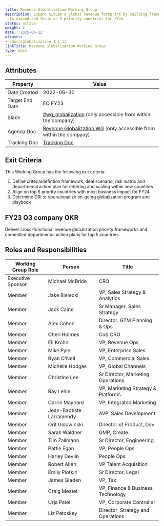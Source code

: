 ```yaml
---
title: Revenue Globalization Working Group
description: Expand GitLab's global revenue footprint by building frameworks and systems
  to expand and focus on 5 priority countries for FY24
status: active
weight: 2
date: '2025-06-12'
aliases:
- /docs/globalization_1_1_1/
linkTitle: Revenue Globalization Working Group
type: docs
---
```


## Attributes

| Property        | Value           |
|-----------------|-----------------|
| Date Created    | 2022-06-30 |
| Target End Date | EO FY23 |
| Slack           | [#wg_globalization](https://gitlab.slack.com/archives/C03MFFP0Q9J) (only accessible from within the company) |
| Agenda Doc    | [Revenue Globalization WG](https://docs.google.com/document/d/1Ul5kvUt3tHiARRpdzS9uOItkgyeQeohpPpwnCPwf4tU/edit#heading=h.pzs8q4jf90f2) (only accessible from within the company) |
| Tracking Doc | [Tracking Doc](https://docs.google.com/spreadsheets/d/14GOJvADjS7R-zonQvx3ejiCgJGsCks3U0IbjwiFChRQ/edit#gid=427771731) |

## Exit Criteria

This Working Group has the following exit criteria:

1. Define criteria/defintion framework, deal scenario, risk matrix and departmenal action plan for entering and scaling within new countries
1. Align on top 5 priority countries with most business impact for FY24
1. Determine DRI to operationalize on-going globalization program and playbook

## FY23 Q3 company OKR

Deliver cross-functional revenue globalization priority frameworks and committed departmental action plans for top 5 countries.

## Roles and Responsibilities

| Working Group Role    | Person                   | Title                                           |
|-----------------------|--------------------------|-------------------------------------------------|
| Executive Sponsor     | Michael McBride          | CRO                                             |
| Member                | Jake Bielecki            | VP, Sales Strategy & Analytics                  |
| Member                | Jack Caine               | Sr Manager, Sales Strategy                      |
| Member                | Alex Cohen               | Director, GTM Planning & Ops                    |
| Member                | Cheri Holmes             | CoS CRO                                         |
| Member                | Eli Krohn                | VP, Revenue Ops                                 |
| Member                | Mike Pyle                | VP, Enterprise Sales                            |
| Member                | Ryan O'Nell              | VP, Commercial Sales                            |
| Member                | Michelle Hodges          | VP, Global Channels                             |
| Member                | Christine Lee            | Sr Director, Marketing Operations               |
| Member                | Ray Lehie                | VP, Marketing Strategy & Platforms              |
| Member                | Carrie Maynard           | VP, Integrated Marketing                        |
| Member                | Jean-Baptiste Larramendy | AVP, Sales Development                          |
| Member                | Orit Golowinski          | Director of Product, Dev                        |
| Member                | Sarah Waldner            | GMP, Create                                     |
| Member                | Tim Zallmann             | Sr Director, Engineering                        |
| Member                | Pattie Egan              | VP, People Ops                                  |
| Member                | Harley Devlin            | People Ops                                      |
| Member                | Robert Allen             | VP Talent Acquisition                           |
| Member                | Emily Plotkin            | Sr Director, Legal                              |
| Member                | James Gladen             | VP, Tax                                         |
| Member                | Craig Mestel             | VP, Finance & Business Technology               |
| Member                | Urja Patel               | VP, Corporate Controller                        |
| Member                | Liz Petoskey             | Director, Strategy and Operations               |
